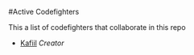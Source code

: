 #Active Codefighters

This a list of codefighters that collaborate in this repo

- [Kafiil](https://www.codefights.com/profile/kafil) *Creator*
